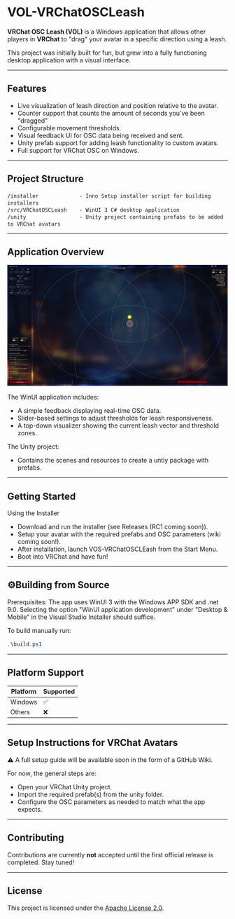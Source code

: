 # VOL-VRChatOSCLeash

**VRChat OSC Leash (VOL)** is a Windows application that allows other players in **VRChat** to "drag" your avatar in a specific direction using a leash.

This project was initially built for fun, but grew into a fully functioning desktop application with a visual interface.

---

## Features

- Live visualization of leash direction and position relative to the avatar.
- Counter support that counts the amount of seconds you've been "dragged"
- Configurable movement thresholds.
- Visual feedback UI for OSC data being received and sent.
- Unity prefab support for adding leash functionality to custom avatars.
- Full support for VRChat OSC on Windows.

---

## Project Structure

```plaintext
/installer             - Inno Setup installer script for building installers
/src/VRChatOSCLeash    - WinUI 3 C# desktop application
/unity                 - Unity project containing prefabs to be added to VRChat avatars
```

---

## Application Overview

![Screenshot of VOS-VRChatOSCLEash UI](docs/images/readme_app_screenshot.png)

The WinUI application includes:

- A simple feedback displaying real-time OSC data.
- Slider-based settings to adjust thresholds for leash responsiveness.
- A top-down visualizer showing the current leash vector and threshold zones.

The Unity project:
- Contains the scenes and resources to create a untiy package with prefabs.

---

## Getting Started
Using the Installer
- Download and run the installer (see Releases (RC1 coming soon)).
- Setup your avatar with the required prefabs and OSC parameters (wiki coming soon!).
- After installation, launch VOS-VRChatOSCLEash from the Start Menu.
- Boot into VRChat and have fun!

---

## ⚙Building from Source
Prerequisites: The app uses WinUI 3 with the Windows APP SDK and .net 9.0.
Selecting the option "WinUI application development" under "Desktop & Mobile" in the Visual Studio Installer should suffice.

To build manually run:
```powershell
.\build.ps1
```

---

## Platform Support

| Platform | Supported |
| -------- | --------- |
| Windows  | ✅         |
| Others   | ❌         |

---

## Setup Instructions for VRChat Avatars

⚠️ A full setup guide will be available soon in the form of a GitHub Wiki.

For now, the general steps are:

- Open your VRChat Unity project.
- Import the required prefab(s) from the unity folder.
- Configure the OSC parameters as needed to match what the app expects.

---

## Contributing

Contributions are currently **not** accepted until the first official release is completed. Stay tuned!

---

## License

This project is licensed under the [Apache License 2.0](https://github.com/AsyncException/VOL-VRChatOSCLeash/blob/main/LICENSE).


